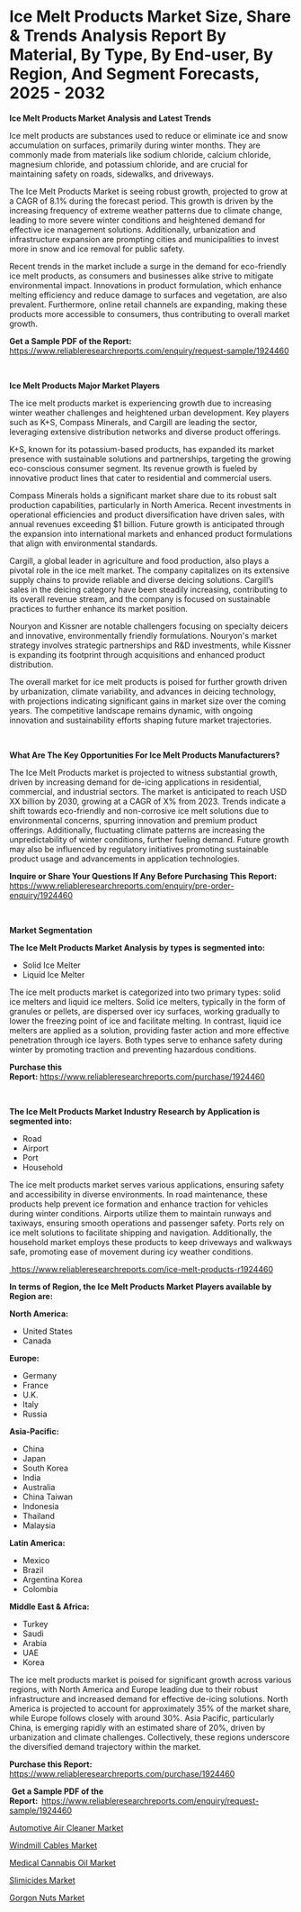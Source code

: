 <p><h1>Ice Melt Products Market Size, Share & Trends Analysis Report By Material, By Type, By End-user, By Region, And Segment Forecasts, 2025 - 2032</h1></p><p><strong>Ice Melt Products Market Analysis and Latest Trends</strong></p>
<p><p>Ice melt products are substances used to reduce or eliminate ice and snow accumulation on surfaces, primarily during winter months. They are commonly made from materials like sodium chloride, calcium chloride, magnesium chloride, and potassium chloride, and are crucial for maintaining safety on roads, sidewalks, and driveways.</p><p>The Ice Melt Products Market is seeing robust growth, projected to grow at a CAGR of 8.1% during the forecast period. This growth is driven by the increasing frequency of extreme weather patterns due to climate change, leading to more severe winter conditions and heightened demand for effective ice management solutions. Additionally, urbanization and infrastructure expansion are prompting cities and municipalities to invest more in snow and ice removal for public safety.</p><p>Recent trends in the market include a surge in the demand for eco-friendly ice melt products, as consumers and businesses alike strive to mitigate environmental impact. Innovations in product formulation, which enhance melting efficiency and reduce damage to surfaces and vegetation, are also prevalent. Furthermore, online retail channels are expanding, making these products more accessible to consumers, thus contributing to overall market growth.</p></p>
<p><strong>Get a Sample PDF of the Report:&nbsp;</strong> <a href="https://www.reliableresearchreports.com/enquiry/request-sample/1924460?utm_campaign=16&utm_medium=2&utm_source=Github&utm_content=ia&utm_term=14012025&utm_id=ice-melt-products">https://www.reliableresearchreports.com/enquiry/request-sample/1924460</a></p>
<p>&nbsp;</p>
<p><strong>Ice Melt Products Major Market Players</strong></p>
<p><p>The ice melt products market is experiencing growth due to increasing winter weather challenges and heightened urban development. Key players such as K+S, Compass Minerals, and Cargill are leading the sector, leveraging extensive distribution networks and diverse product offerings.</p><p>K+S, known for its potassium-based products, has expanded its market presence with sustainable solutions and partnerships, targeting the growing eco-conscious consumer segment. Its revenue growth is fueled by innovative product lines that cater to residential and commercial users.</p><p>Compass Minerals holds a significant market share due to its robust salt production capabilities, particularly in North America. Recent investments in operational efficiencies and product diversification have driven sales, with annual revenues exceeding $1 billion. Future growth is anticipated through the expansion into international markets and enhanced product formulations that align with environmental standards.</p><p>Cargill, a global leader in agriculture and food production, also plays a pivotal role in the ice melt market. The company capitalizes on its extensive supply chains to provide reliable and diverse deicing solutions. Cargill’s sales in the deicing category have been steadily increasing, contributing to its overall revenue stream, and the company is focused on sustainable practices to further enhance its market position.</p><p>Nouryon and Kissner are notable challengers focusing on specialty deicers and innovative, environmentally friendly formulations. Nouryon's market strategy involves strategic partnerships and R&D investments, while Kissner is expanding its footprint through acquisitions and enhanced product distribution.</p><p>The overall market for ice melt products is poised for further growth driven by urbanization, climate variability, and advances in deicing technology, with projections indicating significant gains in market size over the coming years. The competitive landscape remains dynamic, with ongoing innovation and sustainability efforts shaping future market trajectories.</p></p>
<p>&nbsp;</p>
<p><strong>What Are The Key Opportunities For Ice Melt Products Manufacturers?</strong></p>
<p><p>The Ice Melt Products market is projected to witness substantial growth, driven by increasing demand for de-icing applications in residential, commercial, and industrial sectors. The market is anticipated to reach USD XX billion by 2030, growing at a CAGR of X% from 2023. Trends indicate a shift towards eco-friendly and non-corrosive ice melt solutions due to environmental concerns, spurring innovation and premium product offerings. Additionally, fluctuating climate patterns are increasing the unpredictability of winter conditions, further fueling demand. Future growth may also be influenced by regulatory initiatives promoting sustainable product usage and advancements in application technologies.</p></p>
<p><strong>Inquire or Share Your Questions If Any Before Purchasing This Report:</strong> <a href="https://www.reliableresearchreports.com/enquiry/pre-order-enquiry/1924460?utm_campaign=16&utm_medium=2&utm_source=Github&utm_content=ia&utm_term=14012025&utm_id=ice-melt-products">https://www.reliableresearchreports.com/enquiry/pre-order-enquiry/1924460</a></p>
<p>&nbsp;</p>
<p><strong>Market Segmentation</strong></p>
<p><strong>The Ice Melt Products Market Analysis by types is segmented into:</strong></p>
<p><ul><li>Solid Ice Melter</li><li>Liquid Ice Melter</li></ul></p>
<p><p>The ice melt products market is categorized into two primary types: solid ice melters and liquid ice melters. Solid ice melters, typically in the form of granules or pellets, are dispersed over icy surfaces, working gradually to lower the freezing point of ice and facilitate melting. In contrast, liquid ice melters are applied as a solution, providing faster action and more effective penetration through ice layers. Both types serve to enhance safety during winter by promoting traction and preventing hazardous conditions.</p></p>
<p><strong>Purchase this Report:&nbsp;</strong><a href="https://www.reliableresearchreports.com/purchase/1924460?utm_campaign=16&utm_medium=2&utm_source=Github&utm_content=ia&utm_term=14012025&utm_id=ice-melt-products">https://www.reliableresearchreports.com/purchase/1924460</a></p>
<p>&nbsp;</p>
<p><strong>The Ice Melt Products Market Industry Research by Application is segmented into:</strong></p>
<p><ul><li>Road</li><li>Airport</li><li>Port</li><li>Household</li></ul></p>
<p><p>The ice melt products market serves various applications, ensuring safety and accessibility in diverse environments. In road maintenance, these products help prevent ice formation and enhance traction for vehicles during winter conditions. Airports utilize them to maintain runways and taxiways, ensuring smooth operations and passenger safety. Ports rely on ice melt solutions to facilitate shipping and navigation. Additionally, the household market employs these products to keep driveways and walkways safe, promoting ease of movement during icy weather conditions.</p></p>
<p><a href="https://www.reliableresearchreports.com/ice-melt-products-r1924460?utm_campaign=16&utm_medium=2&utm_source=Github&utm_content=ia&utm_term=14012025&utm_id=ice-melt-products">&nbsp;https://www.reliableresearchreports.com/ice-melt-products-r1924460</a></p>
<p><strong>In terms of Region, the Ice Melt Products Market Players available by Region are:</strong></p>
<p>
    <p> <strong> North America: </strong>
        <ul>
            <li>United States</li>
            <li>Canada</li>
        </ul>
        </p> 
    <p> <strong> Europe: </strong>
        <ul>
            <li>Germany</li>
            <li>France</li>
            <li>U.K.</li>
            <li>Italy</li>
            <li>Russia</li>
        </ul>
        </p> 
    <p> <strong> Asia-Pacific: </strong>
        <ul>
            <li>China</li>
            <li>Japan</li>
            <li>South Korea</li>
            <li>India</li>
            <li>Australia</li>
            <li>China Taiwan</li>
            <li>Indonesia</li>
            <li>Thailand</li>
            <li>Malaysia</li>
        </ul>
        </p> 
    <p> <strong> Latin America: </strong>
        <ul>
            <li>Mexico</li>
            <li>Brazil</li>
            <li>Argentina Korea</li>
            <li>Colombia</li>
        </ul>
        </p> 
    <p> <strong> Middle East & Africa: </strong>
        <ul>
            <li>Turkey</li>
            <li>Saudi</li>
            <li>Arabia</li>
            <li>UAE</li>
            <li>Korea</li>
        </ul>
    </p>
    </p>
<p><p>The ice melt products market is poised for significant growth across various regions, with North America and Europe leading due to their robust infrastructure and increased demand for effective de-icing solutions. North America is projected to account for approximately 35% of the market share, while Europe follows closely with around 30%. Asia Pacific, particularly China, is emerging rapidly with an estimated share of 20%, driven by urbanization and climate challenges. Collectively, these regions underscore the diversified demand trajectory within the market.</p></p>
<p><strong>Purchase this Report: </strong><a href="https://www.reliableresearchreports.com/purchase/1924460?utm_campaign=16&utm_medium=2&utm_source=Github&utm_content=ia&utm_term=14012025&utm_id=ice-melt-products">https://www.reliableresearchreports.com/purchase/1924460</a></p>
<p>&nbsp;<strong>Get a Sample PDF of the Report:&nbsp;&nbsp;</strong><a href="https://www.reliableresearchreports.com/enquiry/request-sample/1924460?utm_campaign=16&utm_medium=2&utm_source=Github&utm_content=ia&utm_term=14012025&utm_id=ice-melt-products">https://www.reliableresearchreports.com/enquiry/request-sample/1924460</a></p>
<p><strong></strong></p>
<p><p><a href="https://github.com/JosephineMcguire65/Market-Research-Report-List-1/blob/main/automotive-air-cleaner-market.md?utm_campaign=16&utm_medium=2&utm_source=Github&utm_content=ia&utm_term=14012025&utm_id=ice-melt-products">Automotive Air Cleaner Market</a></p><p><a href="https://github.com/mezokathleen834/Market-Research-Report-List-1/blob/main/windmill-cables-market.md?utm_campaign=16&utm_medium=2&utm_source=Github&utm_content=ia&utm_term=14012025&utm_id=ice-melt-products">Windmill Cables Market</a></p><p><a href="https://github.com/norbeludie83/Market-Research-Report-List-1/blob/main/medical-cannabis-oil-market.md?utm_campaign=16&utm_medium=2&utm_source=Github&utm_content=ia&utm_term=14012025&utm_id=ice-melt-products">Medical Cannabis Oil Market</a></p><p><a href="https://github.com/jerhoskinson197676/Market-Research-Report-List-1/blob/main/slimicides-market.md?utm_campaign=16&utm_medium=2&utm_source=Github&utm_content=ia&utm_term=14012025&utm_id=ice-melt-products">Slimicides Market</a></p><p><a href="https://github.com/shirleenfraker87/Market-Research-Report-List-1/blob/main/gorgon-nuts-market.md?utm_campaign=16&utm_medium=2&utm_source=Github&utm_content=ia&utm_term=14012025&utm_id=ice-melt-products">Gorgon Nuts Market</a></p></p>